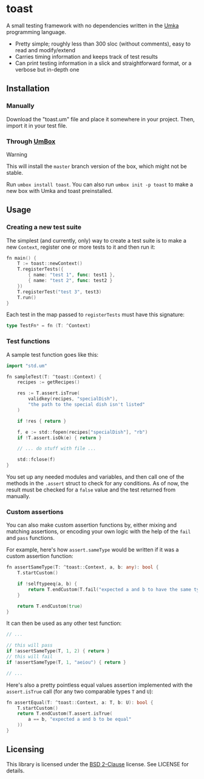 # toast

A small testing framework with no dependencies written in
the [Umka](https://github.com/vtereshkov/umka-lang) programming language.

- Pretty simple; roughly less than 300 sloc (without comments), easy to read and modify/extend
- Carries timing information and keeps track of test results
- Can print testing information in a slick and straightforward format, or a verbose but in-depth one
<!-- might erase this line -->

## Installation

### Manually

Download the "toast.um" file and place it somewhere in your project.
Then, import it in your test file.

### Through [UmBox](https://umbox.tophat2d.dev)

> [!WARNING]
> This will install the `master` branch version of the box, which might not be stable.

Run `umbox install toast`.
You can also run `umbox init -p toast` to make a new box with Umka and toast preinstalled.

## Usage

### Creating a new test suite

The simplest (and currently, only) way to create a test suite is to make a new `Context`,
register one or more tests to it and then run it:

```go
fn main() {
    T := toast::newContext()
    T.registerTests({
        { name: "test 1", func: test1 },
        { name: "test 2", func: test2 }
    })
    T.registerTest("test 3", test3)
    T.run()
}
```

Each test in the map passed to `registerTests` must have this signature:
```go
type TestFn* = fn (T: ^Context)
```

### Test functions

A sample test function goes like this:

```go
import "std.um"

fn sampleTest(T: ^toast::Context) {
    recipes := getRecipes()

    res := T.assert.isTrue(
        validkey(recipes, "specialDish"),
        "the path to the special dish isn't listed"
    )

    if !res { return }

    f, e := std::fopen(recipes["specialDish"], "rb")
    if !T.assert.isOk(e) { return }

    // ... do stuff with file ...

    std::fclose(f)
}
```

You set up any needed modules and variables, and then call
one of the methods in the `.assert` struct to check for any conditions.
As of now, the result must be checked for a `false` value and the test returned from manually.

### Custom assertions

You can also make custom assertion functions by, either mixing and matching assertions,
or encoding your own logic with the help of the `fail` and `pass` functions.

For example, here's how `assert.sameType` would be written if it was a custom assertion function:

```go
fn assertSameType(T: ^toast::Context, a, b: any): bool {
    T.startCustom()

    if !selftypeeq(a, b) {
        return T.endCustom(T.fail("expected a and b to have the same type"))
    }

    return T.endCustom(true)
}
```

It can then be used as any other test function:

```go
// ...

// this will pass
if !assertSameType(T, 1, 2) { return }
// this will fail
if !assertSameType(T, 1, "aeiou") { return }

// ...
```

Here's also a pretty pointless equal values assertion implemented
with the `assert.isTrue` call (for any two comparable types `T` and `U`):

```go
fn assertEqual(T: ^toast::Context, a: T, b: U): bool {
    T.startCustom()
    return T.endCustom(T.assert.isTrue(
        a == b, "expected a and b to be equal"
    ))
}
```

## Licensing

This library is licensed under the [BSD 2-Clause](./LICENSE) license. See LICENSE for details.
